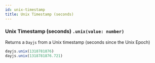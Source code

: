 ```yaml
---
id: unix-timestamp
title: Unix Timestamp (seconds)
---
```



### Unix Timestamp (seconds) `.unix(value: number)`

Returns a `Dayjs` from a Unix timestamp (seconds since the Unix Epoch)

```js
dayjs.unix(1318781876)
dayjs.unix(1318781876.721)
```

